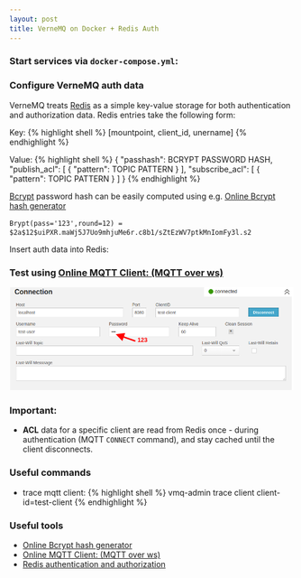 ```yaml
---
layout: post
title: VerneMQ on Docker + Redis Auth 
---
```



### Start services via `docker-compose.yml`:

<script src="https://gist.github.com/ppretki/f09499b78610c2b2b83622f560fde374.js?file=docker_compose_vernemq_auth_redis.yml"></script>

### Configure VerneMQ auth data

VerneMQ treats [Redis](https://redis.io/) as a simple key-value storage for both authentication 
and authorization data. Redis entries take the following form:

Key: 
{% highlight shell %}
[mountpoint, client_id, unername]
{% endhighlight %}
  
Value:
{% highlight shell %}
{
  "passhash": BCRYPT PASSWORD HASH,
  "publish_acl": [
    {
      "pattern": TOPIC PATTERN
    }
  ],
  "subscribe_acl": [
    {
      "pattern": TOPIC PATTERN
    }
  ]
}
{% endhighlight %} 

[Bcrypt](https://en.wikipedia.org/wiki/Bcrypt) password hash can be easily computed using e.g. [Online Bcrypt hash generator](https://8gwifi.org/bccrypt.jsp) 
~~~
Brypt(pass='123',round=12) = $2a$12$uiPXR.maWj5J7Uo9mhjuMe6r.c8b1/sZtEzWV7ptkMnIomFy3l.s2
~~~   

Insert auth data into Redis:

<script src="https://gist.github.com/ppretki/f09499b78610c2b2b83622f560fde374.js?file=set_auth_data_in_redis.sh"></script>

### Test using [Online MQTT Client: (MQTT over ws)](http://www.hivemq.com/demos/websocket-client/)

![Connect Over Web Sockets](/images/mqtt_over_ws_connect_config.png)


### Important:
- **ACL** data for a specific client are read from Redis once - during authentication (MQTT `CONNECT` command), and stay cached until the client disconnects.

### Useful commands

- trace mqtt client:
{% highlight shell %}
vmq-admin trace client client-id=test-client
{% endhighlight %}

### Useful tools
- [Online Bcrypt hash generator](https://8gwifi.org/bccrypt.jsp)
- [Online MQTT Client: (MQTT over ws)](http://www.hivemq.com/demos/websocket-client/)
- [Redis authentication and authorization](https://docs.vernemq.com/configuration/db-auth#redis)
